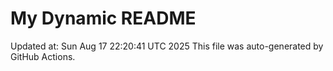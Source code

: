 # My Dynamic README
Updated at: Sun Aug 17 22:20:41 UTC 2025
This file was auto-generated by GitHub Actions.
